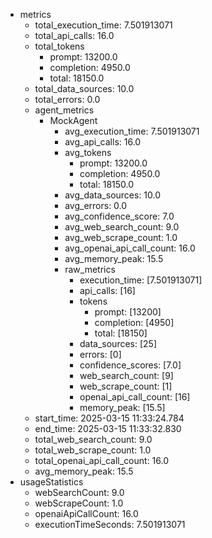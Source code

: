- metrics
  - total_execution_time: 7.501913071
  - total_api_calls: 16.0
  - total_tokens
    - prompt: 13200.0
    - completion: 4950.0
    - total: 18150.0
  - total_data_sources: 10.0
  - total_errors: 0.0
  - agent_metrics
    - MockAgent
      - avg_execution_time: 7.501913071
      - avg_api_calls: 16.0
      - avg_tokens
        - prompt: 13200.0
        - completion: 4950.0
        - total: 18150.0
      - avg_data_sources: 10.0
      - avg_errors: 0.0
      - avg_confidence_score: 7.0
      - avg_web_search_count: 9.0
      - avg_web_scrape_count: 1.0
      - avg_openai_api_call_count: 16.0
      - avg_memory_peak: 15.5
      - raw_metrics
        - execution_time: [7.501913071]
        - api_calls: [16]
        - tokens
          - prompt: [13200]
          - completion: [4950]
          - total: [18150]
        - data_sources: [25]
        - errors: [0]
        - confidence_scores: [7.0]
        - web_search_count: [9]
        - web_scrape_count: [1]
        - openai_api_call_count: [16]
        - memory_peak: [15.5]
  - start_time: 2025-03-15 11:33:24.784
  - end_time: 2025-03-15 11:33:32.830
  - total_web_search_count: 9.0
  - total_web_scrape_count: 1.0
  - total_openai_api_call_count: 16.0
  - avg_memory_peak: 15.5
- usageStatistics
  - webSearchCount: 9.0
  - webScrapeCount: 1.0
  - openaiApiCallCount: 16.0
  - executionTimeSeconds: 7.501913071
